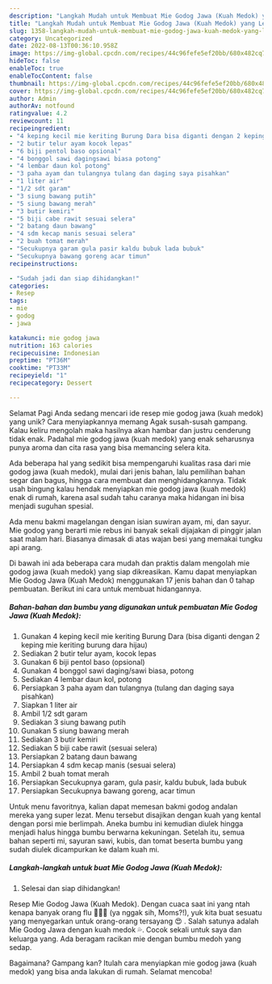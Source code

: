 ```yaml
---
description: "Langkah Mudah untuk Membuat Mie Godog Jawa (Kuah Medok) yang Lezat Sekali, Enak"
title: "Langkah Mudah untuk Membuat Mie Godog Jawa (Kuah Medok) yang Lezat Sekali, Enak"
slug: 1358-langkah-mudah-untuk-membuat-mie-godog-jawa-kuah-medok-yang-lezat-sekali-enak
category: Uncategorized
date: 2022-08-13T00:36:10.958Z
image: https://img-global.cpcdn.com/recipes/44c96fefe5ef20bb/680x482cq70/mie-godog-jawa-kuah-medok-foto-resep-utama.jpg
hideToc: false
enableToc: true
enableTocContent: false
thumbnail: https://img-global.cpcdn.com/recipes/44c96fefe5ef20bb/680x482cq70/mie-godog-jawa-kuah-medok-foto-resep-utama.jpg
cover: https://img-global.cpcdn.com/recipes/44c96fefe5ef20bb/680x482cq70/mie-godog-jawa-kuah-medok-foto-resep-utama.jpg
author: Admin
authorAv: notfound
ratingvalue: 4.2
reviewcount: 11
recipeingredient:
- "4 keping kecil mie keriting Burung Dara bisa diganti dengan 2 keping mie keriting burung dara hijau"
- "2 butir telur ayam kocok lepas"
- "6 biji pentol baso opsional"
- "4 bonggol sawi dagingsawi biasa potong"
- "4 lembar daun kol potong"
- "3 paha ayam dan tulangnya tulang dan daging saya pisahkan"
- "1 liter air"
- "1/2 sdt garam"
- "3 siung bawang putih"
- "5 siung bawang merah"
- "3 butir kemiri"
- "5 biji cabe rawit sesuai selera"
- "2 batang daun bawang"
- "4 sdm kecap manis sesuai selera"
- "2 buah tomat merah"
- "Secukupnya garam gula pasir kaldu bubuk lada bubuk"
- "Secukupnya bawang goreng acar timun"
recipeinstructions:

- "Sudah jadi dan siap dihidangkan!"
categories:
- Resep
tags:
- mie
- godog
- jawa

katakunci: mie godog jawa 
nutrition: 163 calories
recipecuisine: Indonesian
preptime: "PT36M"
cooktime: "PT33M"
recipeyield: "1"
recipecategory: Dessert

---
```



Selamat Pagi Anda sedang mencari ide resep mie godog jawa (kuah medok) yang unik? Cara menyiapkannya memang Agak susah-susah gampang. Kalau keliru mengolah maka hasilnya akan hambar dan justru cenderung tidak enak. Padahal mie godog jawa (kuah medok) yang enak seharusnya punya aroma dan cita rasa yang bisa memancing selera kita.


Ada beberapa hal yang sedikit bisa mempengaruhi kualitas rasa dari mie godog jawa (kuah medok), mulai dari jenis bahan, lalu pemilihan bahan segar dan bagus, hingga cara membuat dan menghidangkannya. Tidak usah bingung kalau hendak menyiapkan mie godog jawa (kuah medok) enak di rumah, karena asal sudah tahu caranya maka hidangan ini bisa menjadi suguhan spesial.

Ada menu bakmi magelangan dengan isian suwiran ayam, mi, dan sayur. Mie godog yang berarti mie rebus ini banyak sekali dijajakan di pinggir jalan saat malam hari. Biasanya dimasak di atas wajan besi yang memakai tungku api arang.


Di bawah ini ada beberapa cara mudah dan praktis dalam mengolah mie godog jawa (kuah medok) yang siap dikreasikan. Kamu dapat menyiapkan Mie Godog Jawa (Kuah Medok) menggunakan 17 jenis bahan dan 0 tahap pembuatan. Berikut ini cara untuk membuat hidangannya.

<!--inarticleads1-->

##### Bahan-bahan dan bumbu yang digunakan untuk pembuatan Mie Godog Jawa (Kuah Medok):

1. Gunakan 4 keping kecil mie keriting Burung Dara (bisa diganti dengan 2 keping mie keriting burung dara hijau)
1. Sediakan 2 butir telur ayam, kocok lepas
1. Gunakan 6 biji pentol baso (opsional)
1. Gunakan 4 bonggol sawi daging/sawi biasa, potong
1. Sediakan 4 lembar daun kol, potong
1. Persiapkan 3 paha ayam dan tulangnya (tulang dan daging saya pisahkan)
1. Siapkan 1 liter air
1. Ambil 1/2 sdt garam
1. Sediakan 3 siung bawang putih
1. Gunakan 5 siung bawang merah
1. Sediakan 3 butir kemiri
1. Sediakan 5 biji cabe rawit (sesuai selera)
1. Persiapkan 2 batang daun bawang
1. Persiapkan 4 sdm kecap manis (sesuai selera)
1. Ambil 2 buah tomat merah
1. Persiapkan Secukupnya garam, gula pasir, kaldu bubuk, lada bubuk
1. Persiapkan Secukupnya bawang goreng, acar timun


Untuk menu favoritnya, kalian dapat memesan bakmi godog andalan mereka yang super lezat. Menu tersebut disajikan dengan kuah yang kental dengan porsi mie berlimpah. Aneka bumbu ini kemudian diulek hingga menjadi halus hingga bumbu berwarna kekuningan. Setelah itu, semua bahan seperti mi, sayuran sawi, kubis, dan tomat beserta bumbu yang sudah diulek dicampurkan ke dalam kuah mi. 

<!--inarticleads2-->

##### Langkah-langkah untuk buat Mie Godog Jawa (Kuah Medok):


1. Selesai dan siap dihidangkan!

Resep Mie Godog Jawa (Kuah Medok). Dengan cuaca saat ini yang ntah kenapa banyak orang flu 🤒🤧😷 (ya nggak sih, Moms?!), yuk kita buat sesuatu yang menyegarkan untuk orang-orang tersayang 😍 ️. Salah satunya adalah Mie Godog Jawa dengan kuah medok 💦. Cocok sekali untuk saya dan keluarga yang. Ada beragam racikan mie dengan bumbu medoh yang sedap. 

Bagaimana? Gampang kan? Itulah cara menyiapkan mie godog jawa (kuah medok) yang bisa anda lakukan di rumah. Selamat mencoba!
